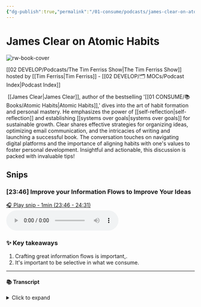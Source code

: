 ```yaml
---
{"dg-publish":true,"permalink":"/01-consume/podcasts/james-clear-on-atomic-habits/","title":"James Clear on Atomic Habits","tags":["podcasts"]}
---
```


# James Clear on Atomic Habits

![rw-book-cover](https://images.weserv.nl/?url=https%3A%2F%2Fcontent.production.cdn.art19.com%2Fimages%2F69%2F10%2F10%2Ffb%2F691010fb-625e-4abe-993c-a57228b28dbe%2F91cb53ae0d5dbb379b9dffecf0a772593891d0d09bbe6d90ee746edbdb79e3ec75584f2ceb8260e9f675a90c05419b9b99842a76905b686f0f51c1a9d3e227ab.jpeg&w=300&h=300)

[[02 DEVELOP/Podcasts/The Tim Ferriss Show\|The Tim Ferriss Show]] hosted by [[Tim Ferriss\|Tim Ferriss]] - [[02 DEVELOP/🗂️ MOCs/Podcast Index\|Podcast Index]]

 [[James Clear\|James Clear]], author of the bestselling '[[01 CONSUME/📚 Books/Atomic Habits\|Atomic Habits]],' dives into the art of habit formation and personal mastery. He emphasizes the power of [[self-reflection\|self-reflection]] and establishing [[systems over goals\|systems over goals]] for sustainable growth. Clear shares effective strategies for organizing ideas, optimizing email communication, and the intricacies of writing and launching a successful book. The conversation touches on navigating digital platforms and the importance of aligning habits with one's values to foster personal development. Insightful and actionable, this discussion is packed with invaluable tips!



## Snips


### [23:46] Improve your Information Flows to Improve Your Ideas


[🎧 Play snip - 1min️ (23:46 - 24:31)](https://share.snipd.com/snip/5a2f6158-6d26-4770-9dcd-6341e6c7ce68)
<audio controls> <source src="https://rss.art19.com/episodes/9fc2c8f0-c03a-4493-9ee1-eed80cb604a4.mp3?rss_browser=BAhJIgpTbmlwZAY6BkVU--7de01baece82063bda1cca2dc0d698735fdbe34a#t=23:46,24:31"> </audio>




### ✨ Key takeaways
1. Crafting great information flows is important,.
2. It's important to be selective in what we consume.


---




#### 📚 Transcript
<details>
<summary>Click to expand</summary>
<blockquote><b>James Clear</b><br/><br/>Almost every idea that you have is downstream from what you consume. We don't usually think about it that way, but like when you choose who to follow on Twitter, you're choosing your future thoughts in a sense. You're creating the information flow, what the timeline, what the feed is going to look like. Or when you choose what book to read or which podcast episode to listen to, you're choosing the thoughts that are going to arise. Now, you may not necessarily know what they are, but over time, you can start to learn which sources of information are higher signal than others. And I almost feel like that is like the main habit to try to build, especially in our current modern society, because information overflowing and so widely accessible. The person who creates better information flows gets better thoughts.</blockquote>
</details>



